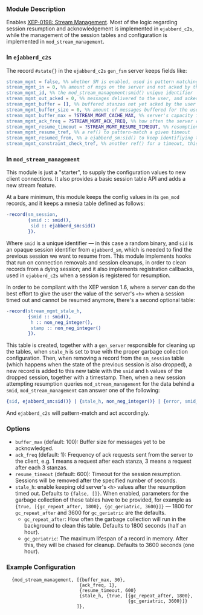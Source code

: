 ### Module Description

Enables [XEP-0198: Stream Management](http://xmpp.org/extensions/xep-0198.html).
Most of the logic regarding session resumption and acknowledgement is implemented in `ejabberd_c2s`,
while the management of the session tables and configuration is implemented in
`mod_stream_management`.

### In `ejabberd_c2s`

The record `#state{}` in the `ejabberd_c2s` `gen_fsm` server keeps fields like:

```erlang
stream_mgmt = false, %% whether SM is enabled, used in pattern matching inside `ejabberd_c2s`
stream_mgmt_in = 0, %% amount of msgs on the server and not acked by the user (server's <h>)
stream_mgmt_id, %% the mod_stream_management:smid() unique identifier
stream_mgmt_out_acked = 0, %% messages delivered to the user, and acked by the user (user's <h>)
stream_mgmt_buffer = [], %% buffered stanzas not yet acked by the user
stream_mgmt_buffer_size = 0, %% amount of messages buffered for the user
stream_mgmt_buffer_max = ?STREAM_MGMT_CACHE_MAX, %% server's capacity for buffering
stream_mgmt_ack_freq = ?STREAM_MGMT_ACK_FREQ, %% how often the server requests acks
stream_mgmt_resume_timeout = ?STREAM_MGMT_RESUME_TIMEOUT, %% resumption timeout
stream_mgmt_resume_tref, %% a ref() to pattern-match a given timeout
stream_mgmt_resumed_from, %% a ejabberd_sm:sid() to keep identifiying the old session
stream_mgmt_constraint_check_tref, %% another ref() for a timeout, this time for buffer_full check
```

### In `mod_stream_management`

This module is just a "starter", to supply the configuration values to new client connections. It
also provides a basic session table API and adds a new stream feature.

At a bare minimum, this module keeps the config values in its `gen_mod` records, and it keeps a
mnesia table defined as follows:

```erlang
-record(sm_session,
        {smid :: smid(),
         sid :: ejabberd_sm:sid()
        }).
```

Where `smid` is a unique identifier — in this case a random binary, and `sid` is an opaque session
identifier from `ejabberd_sm`, which is needed to find the previous session we want to resume from.
This module implements hooks that run on connection removals and session cleanups, in order to clean
records from a dying session; and it also implements registration callbacks, used in `ejabberd_c2s`
when a session is registered for resumption.

In order to be compliant with the XEP version 1.6, where a server can do the best effort to give the
user the value of the server's `<h>` when a session timed out and cannot be resumed anymore, there's
a second optional table:

```erlang
-record(stream_mgmt_stale_h,
        {smid :: smid(),
         h :: non_neg_integer(),
         stamp :: non_neg_integer()
        }).
```

This table is created, together with a `gen_server` responsible for cleaning up the tables, when
`stale_h` is set to true with the proper garbage collection configuration. Then, when removing a
record from the `sm_session` table (which happens when the state of the previous session is also
dropped), a new record is added to this new table with the `smid` and `h` values of the dropped
session, together with a timestamp. Then, when a new session attempting resumption queries
`mod_stream_management` for the data behind a `smid`, `mod_stream_management` can answer one of the
following:

```erlang
{sid, ejabberd_sm:sid()} | {stale_h, non_neg_integer()} | {error, smid_not_found}.
```

And `ejabberd_c2s` will pattern-match and act accordingly.

### Options

* `buffer_max` (default: 100): Buffer size for messages yet to be acknowledged.
* `ack_freq` (default: 1): Frequency of ack requests sent from the server to the client, e.g. 1
  means a request after each stanza, 3 means a request after each 3 stanzas.
* `resume_timeout` (default: 600): Timeout for the session resumption. Sessions will be removed
  after the specified number of seconds.
* `stale_h`: enable keeping old server's `<h>` values after the resumption timed out. Defaults to
  `{false, []}`. When enabled, parameters for the garbage collection of these tables have to be
  provided, for example as `{true, [{gc_repeat_after, 1800}, {gc_geriatric, 3600}]}` — 1800 for
  `gc_repeat_after` and 3600 for `gc_geriatric` are the defaults.
  - `gc_repeat_after`: How often the garbage collection will run in the background to clean this
    table. Defaults to 1800 seconds (half an hour).
  - `gc_geriatric`: The maximum lifespan of a record in memory. After this, they will be chased for
    cleanup. Defaults to 3600 seconds (one hour).

### Example Configuration

```
  {mod_stream_management, [{buffer_max, 30},
                           {ack_freq, 1},
                           {resume_timeout, 600}
                           {stale_h, {true, [{gc_repeat_after, 1800},
                                             {gc_geriatric, 3600}]}
                          ]},
```

